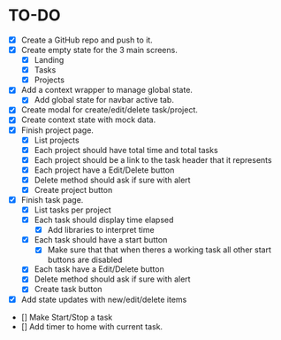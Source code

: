 # TO-DO

- [x] Create a GitHub repo and push to it.
- [x] Create empty state for the 3 main screens.
  - [x] Landing
  - [x] Tasks
  - [x] Projects
- [x] Add a context wrapper to manage global state.
  - [x] Add global state for navbar active tab.
- [x] Create modal for create/edit/delete task/project.
- [x] Create context state with mock data.
- [x] Finish project page.
  - [x] List projects
  - [x] Each project should have total time and total tasks
  - [x] Each project should be a link to the task header that it represents
  - [x] Each project have a Edit/Delete button
  - [x] Delete method should ask if sure with alert
  - [x] Create project button
- [x] Finish task page.
  - [x] List tasks per project
  - [x] Each task should display time elapsed
    - [x] Add libraries to interpret time
  - [x] Each task should have a start button
    - [x] Make sure that that when theres a working task all other start buttons are disabled
  - [x] Each task have a Edit/Delete button
  - [x] Delete method should ask if sure with alert
  - [x] Create task button
- [x] Add state updates with new/edit/delete items
- [] Make Start/Stop a task
- [] Add timer to home with current task.
